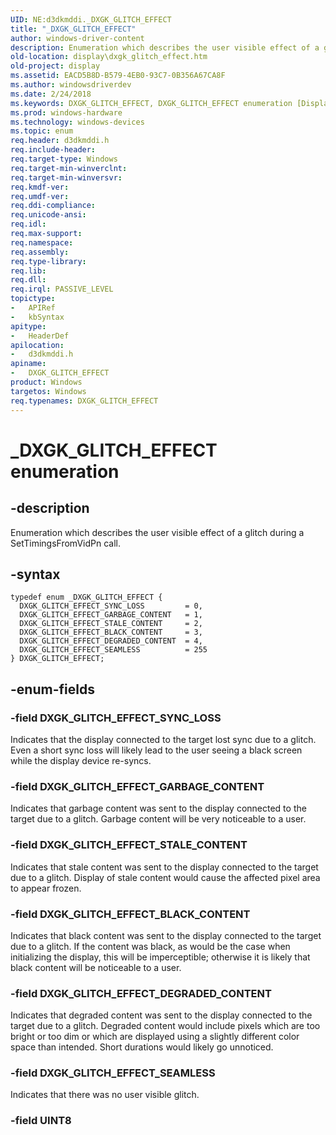 ```yaml
---
UID: NE:d3dkmddi._DXGK_GLITCH_EFFECT
title: "_DXGK_GLITCH_EFFECT"
author: windows-driver-content
description: Enumeration which describes the user visible effect of a glitch during a SetTimingsFromVidPn call.
old-location: display\dxgk_glitch_effect.htm
old-project: display
ms.assetid: EACD5B8D-B579-4EB0-93C7-0B356A67CA8F
ms.author: windowsdriverdev
ms.date: 2/24/2018
ms.keywords: DXGK_GLITCH_EFFECT, DXGK_GLITCH_EFFECT enumeration [Display Devices], DXGK_GLITCH_EFFECT_BLACK_CONTENT, DXGK_GLITCH_EFFECT_DEGRADED_CONTENT, DXGK_GLITCH_EFFECT_GARBAGE_CONTENT, DXGK_GLITCH_EFFECT_SEAMLESS, DXGK_GLITCH_EFFECT_STALE_CONTENT, DXGK_GLITCH_EFFECT_SYNC_LOSS, _DXGK_GLITCH_EFFECT, d3dkmddi/DXGK_GLITCH_EFFECT, d3dkmddi/DXGK_GLITCH_EFFECT_BLACK_CONTENT, d3dkmddi/DXGK_GLITCH_EFFECT_DEGRADED_CONTENT, d3dkmddi/DXGK_GLITCH_EFFECT_GARBAGE_CONTENT, d3dkmddi/DXGK_GLITCH_EFFECT_SEAMLESS, d3dkmddi/DXGK_GLITCH_EFFECT_STALE_CONTENT, d3dkmddi/DXGK_GLITCH_EFFECT_SYNC_LOSS, display.dxgk_glitch_effect
ms.prod: windows-hardware
ms.technology: windows-devices
ms.topic: enum
req.header: d3dkmddi.h
req.include-header: 
req.target-type: Windows
req.target-min-winverclnt: 
req.target-min-winversvr: 
req.kmdf-ver: 
req.umdf-ver: 
req.ddi-compliance: 
req.unicode-ansi: 
req.idl: 
req.max-support: 
req.namespace: 
req.assembly: 
req.type-library: 
req.lib: 
req.dll: 
req.irql: PASSIVE_LEVEL
topictype:
-	APIRef
-	kbSyntax
apitype:
-	HeaderDef
apilocation:
-	d3dkmddi.h
apiname:
-	DXGK_GLITCH_EFFECT
product: Windows
targetos: Windows
req.typenames: DXGK_GLITCH_EFFECT
---
```


# _DXGK_GLITCH_EFFECT enumeration


## -description


Enumeration which describes the user visible effect of a glitch during a SetTimingsFromVidPn call.




## -syntax


````
typedef enum _DXGK_GLITCH_EFFECT { 
  DXGK_GLITCH_EFFECT_SYNC_LOSS         = 0,
  DXGK_GLITCH_EFFECT_GARBAGE_CONTENT   = 1,
  DXGK_GLITCH_EFFECT_STALE_CONTENT     = 2,
  DXGK_GLITCH_EFFECT_BLACK_CONTENT     = 3,
  DXGK_GLITCH_EFFECT_DEGRADED_CONTENT  = 4,
  DXGK_GLITCH_EFFECT_SEAMLESS          = 255
} DXGK_GLITCH_EFFECT;
````


## -enum-fields




### -field DXGK_GLITCH_EFFECT_SYNC_LOSS

Indicates that the display connected to the target lost sync due to a glitch.  Even a short sync loss will likely lead to the user seeing a black screen while the display device re-syncs.


### -field DXGK_GLITCH_EFFECT_GARBAGE_CONTENT

Indicates that garbage content was sent to the display connected to the target due to a glitch.  Garbage content will be very noticeable to a user.


### -field DXGK_GLITCH_EFFECT_STALE_CONTENT

Indicates that stale content was sent to the display connected to the target due to a glitch.  Display of stale content would cause the affected pixel area to appear frozen.


### -field DXGK_GLITCH_EFFECT_BLACK_CONTENT

Indicates that black content was sent to the display connected to the target due to a glitch.  If the content was black, as would be the case when initializing the display, this will be imperceptible; otherwise it is likely that black content will be noticeable to a user.


### -field DXGK_GLITCH_EFFECT_DEGRADED_CONTENT

Indicates that degraded content was sent to the display connected to the target due to a glitch.  Degraded content would include pixels which are too bright or too dim or which are displayed using a slightly different color space than intended.  Short durations would likely go unnoticed.


### -field DXGK_GLITCH_EFFECT_SEAMLESS

Indicates that there was no user visible glitch.


### -field UINT8



